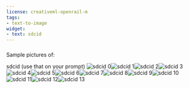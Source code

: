 ```yaml
---
license: creativeml-openrail-m
tags:
- text-to-image
widget:
- text: sdcid
---
```

### 
Sample pictures of:
  
  
  
  
  
  
  
  
  
  
  
  
  
sdcid (use that on your prompt) 
![sdcid 0](https://huggingface.co/zigg-ai/0b7d9587-3d77-4640-b5a2-6dc2f719acda/resolve/main/instance_data/sdcid_%286%29.jpg)![sdcid 1](https://huggingface.co/zigg-ai/0b7d9587-3d77-4640-b5a2-6dc2f719acda/resolve/main/instance_data/sdcid_%2811%29.jpg)![sdcid 2](https://huggingface.co/zigg-ai/0b7d9587-3d77-4640-b5a2-6dc2f719acda/resolve/main/instance_data/sdcid_%2812%29.jpg)![sdcid 3](https://huggingface.co/zigg-ai/0b7d9587-3d77-4640-b5a2-6dc2f719acda/resolve/main/instance_data/sdcid_%289%29.jpg)![sdcid 4](https://huggingface.co/zigg-ai/0b7d9587-3d77-4640-b5a2-6dc2f719acda/resolve/main/instance_data/sdcid_%287%29.jpg)![sdcid 5](https://huggingface.co/zigg-ai/0b7d9587-3d77-4640-b5a2-6dc2f719acda/resolve/main/instance_data/sdcid_%2814%29.jpg)![sdcid 6](https://huggingface.co/zigg-ai/0b7d9587-3d77-4640-b5a2-6dc2f719acda/resolve/main/instance_data/sdcid_%288%29.jpg)![sdcid 7](https://huggingface.co/zigg-ai/0b7d9587-3d77-4640-b5a2-6dc2f719acda/resolve/main/instance_data/sdcid_%281%29.jpg)![sdcid 8](https://huggingface.co/zigg-ai/0b7d9587-3d77-4640-b5a2-6dc2f719acda/resolve/main/instance_data/sdcid_%283%29.jpg)![sdcid 9](https://huggingface.co/zigg-ai/0b7d9587-3d77-4640-b5a2-6dc2f719acda/resolve/main/instance_data/sdcid_%284%29.jpg)![sdcid 10](https://huggingface.co/zigg-ai/0b7d9587-3d77-4640-b5a2-6dc2f719acda/resolve/main/instance_data/sdcid_%2810%29.jpg)![sdcid 11](https://huggingface.co/zigg-ai/0b7d9587-3d77-4640-b5a2-6dc2f719acda/resolve/main/instance_data/sdcid_%285%29.jpg)![sdcid 12](https://huggingface.co/zigg-ai/0b7d9587-3d77-4640-b5a2-6dc2f719acda/resolve/main/instance_data/sdcid_%282%29.jpg)![sdcid 13](https://huggingface.co/zigg-ai/0b7d9587-3d77-4640-b5a2-6dc2f719acda/resolve/main/instance_data/sdcid_%2813%29.jpg)
